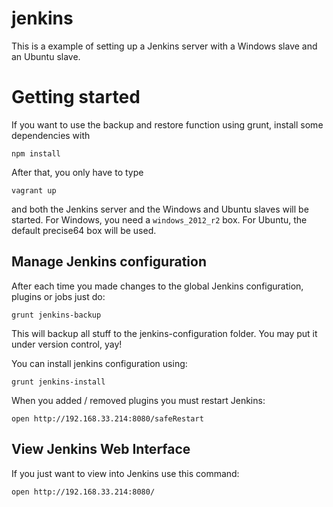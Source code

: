 # jenkins
This is a example of setting up a Jenkins server with a Windows slave
and an Ubuntu slave.

# Getting started
If you want to use the backup and restore function using grunt, install some
dependencies with

    npm install

After that, you only have to type

    vagrant up

and both the Jenkins server and the Windows and Ubuntu slaves will be started.
For Windows, you need a `windows_2012_r2` box. For Ubuntu, the default
precise64 box will be used.

## Manage Jenkins configuration

After each time you made changes to the global Jenkins configuration, plugins
or jobs just do:

    grunt jenkins-backup

This will backup all stuff to the jenkins-configuration folder. You may put it
under version control, yay!

You can install jenkins configuration using:

    grunt jenkins-install

When you added / removed plugins you must restart Jenkins:

    open http://192.168.33.214:8080/safeRestart

## View Jenkins Web Interface
If you just want to view into Jenkins use this command:

    open http://192.168.33.214:8080/

